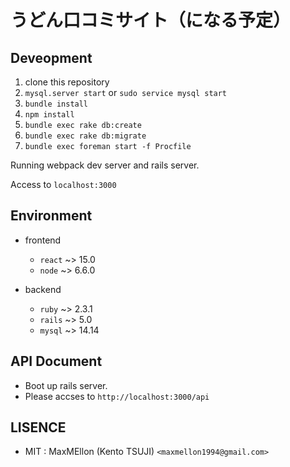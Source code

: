 # うどん口コミサイト（になる予定）

Deveopment
---

1. clone this repository
1. `mysql.server start` or `sudo service mysql start`
1. `bundle install`
1. `npm install`
1. `bundle exec rake db:create`
1. `bundle exec rake db:migrate`
1. `bundle exec foreman start -f Procfile`

Running webpack dev server and rails server.

Access to `localhost:3000`

Environment
---

* frontend
  * `react` ~> 15.0
  * `node` ~> 6.6.0

* backend
  * `ruby` ~> 2.3.1
  * `rails` ~> 5.0
  * `mysql` ~> 14.14

API Document
---

- Boot up rails server.
- Please accses to `http://localhost:3000/api`

LISENCE
---
* MIT : MaxMEllon (Kento TSUJI) `<maxmellon1994@gmail.com>`
